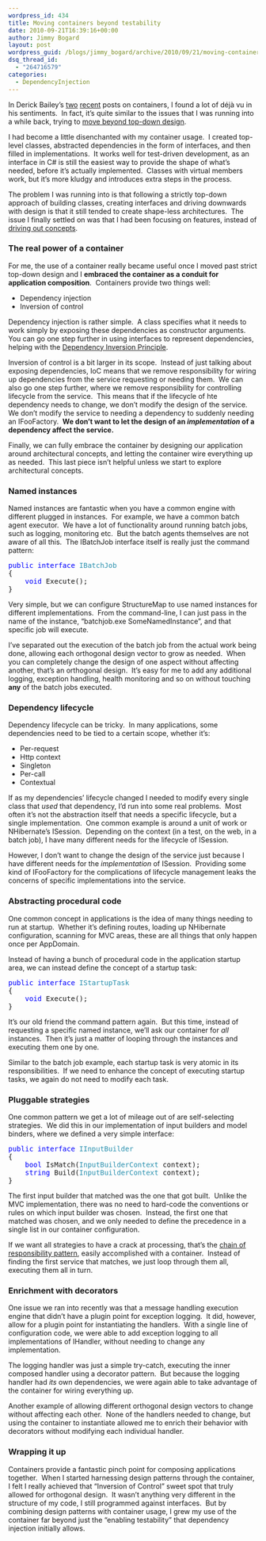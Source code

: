 ```yaml
---
wordpress_id: 434
title: Moving containers beyond testability
date: 2010-09-21T16:39:16+00:00
author: Jimmy Bogard
layout: post
wordpress_guid: /blogs/jimmy_bogard/archive/2010/09/21/moving-containers-beyond-testability.aspx
dsq_thread_id:
  - "264716579"
categories:
  - DependencyInjection
---
```

In Derick Bailey’s [two](http://www.lostechies.com/blogs/derickbailey/archive/2010/09/10/design-and-testability.aspx) [recent](http://www.lostechies.com/blogs/derickbailey/archive/2010/09/14/a-few-thoughts-on-ioc-an-idea-for-a-different-type-of-container-and-a-lot-of-questions.aspx) posts on containers, I found a lot of déjà vu in his sentiments.&#160; In fact, it’s quite similar to the issues that I was running into a while back, trying to [move beyond top-down design](http://www.lostechies.com/blogs/jimmy_bogard/archive/2009/05/19/beyond-top-down-design.aspx).

I had become a little disenchanted with my container usage.&#160; I created top-level classes, abstracted dependencies in the form of interfaces, and then filled in implementations.&#160; It works well for test-driven development, as an interface in C# is still the easiest way to provide the shape of what’s needed, before it’s actually implemented.&#160; Classes with virtual members work, but it’s more kludgy and introduces extra steps in the process.

The problem I was running into is that following a strictly top-down approach of building classes, creating interfaces and driving downwards with design is that it still tended to create shape-less architectures.&#160; The issue I finally settled on was that I had been focusing on features, instead of [driving out concepts](http://ayende.com/Blog/archive/2009/03/06/application-structure-concepts-amp-features.aspx).

### 

### The real power of a container

For me, the use of a container really became useful once I moved past strict top-down design and I **embraced the container as a conduit for application composition**.&#160; Containers provide two things well:

  * Dependency injection
  * Inversion of control

Dependency injection is rather simple.&#160; A class specifies what it needs to work simply by exposing these dependencies as constructor arguments.&#160; You can go one step further in using interfaces to represent dependencies, helping with the [Dependency Inversion Principle](http://www.objectmentor.com/resources/articles/dip.pdf).

Inversion of control is a bit larger in its scope.&#160; Instead of just talking about exposing dependencies, IoC means that we remove responsibility for wiring up dependencies from the service requesting or needing them.&#160; We can also go one step further, where we remove responsibility for controlling lifecycle from the service.&#160; This means that if the lifecycle of hte dependency needs to change, we don’t modify the design of the service.&#160; We don’t modify the service to needing a dependency to suddenly needing an IFooFactory.&#160; **We don’t want to let the design of an _implementation_ of a dependency affect the service.**

Finally, we can fully embrace the container by designing our application around architectural concepts, and letting the container wire everything up as needed.&#160; This last piece isn’t helpful unless we start to explore architectural concepts.

### Named instances

Named instances are fantastic when you have a common engine with different plugged in instances.&#160; For example, we have a common batch agent executor.&#160; We have a lot of functionality around running batch jobs, such as logging, monitoring etc.&#160; But the batch agents themselves are not aware of all this.&#160; The IBatchJob interface itself is really just the command pattern:

<pre><span style="color: blue">public interface </span><span style="color: #2b91af">IBatchJob
</span>{
    <span style="color: blue">void </span>Execute();
}</pre>

[](http://11011.net/software/vspaste)

Very simple, but we can configure StructureMap to use named instances for different implementations.&#160; From the command-line, I can just pass in the name of the instance, “batchjob.exe SomeNamedInstance”, and that specific job will execute.

I’ve separated out the execution of the batch job from the actual work being done, allowing each orthogonal design vector to grow as needed.&#160; When you can completely change the design of one aspect without affecting another, that’s an orthogonal design.&#160; It’s easy for me to add any additional logging, exception handling, health monitoring and so on without touching **any** of the batch jobs executed.

### Dependency lifecycle

Dependency lifecycle can be tricky.&#160; In many applications, some dependencies need to be tied to a certain scope, whether it’s:

  * Per-request
  * Http context
  * Singleton
  * Per-call
  * Contextual

If as my dependencies’ lifecycle changed I needed to modify every single class that _used_ that dependency, I’d run into some real problems.&#160; Most often it’s not the abstraction itself that needs a specific lifecycle, but a single implementation.&#160; One common example is around a unit of work or NHibernate’s ISession.&#160; Depending on the context (in a test, on the web, in a batch job), I have many different needs for the lifecycle of ISession.

However, I don’t want to change the design of the service just because I have different needs for the _implementation_ of ISession.&#160; Providing some kind of IFooFactory for the complications of lifecycle management leaks the concerns of specific implementations into the service.

### Abstracting procedural code

One common concept in applications is the idea of many things needing to run at startup.&#160; Whether it’s defining routes, loading up NHibernate configuration, scanning for MVC areas, these are all things that only happen once per AppDomain.

Instead of having a bunch of procedural code in the application startup area, we can instead define the concept of a startup task:

<pre><span style="color: blue">public interface </span><span style="color: #2b91af">IStartupTask
</span>{
    <span style="color: blue">void </span>Execute();
}</pre>

[](http://11011.net/software/vspaste)

It’s our old friend the command pattern again.&#160; But this time, instead of requesting a specific named instance, we’ll ask our container for _all_ instances.&#160; Then it’s just a matter of looping through the instances and executing them one by one.

Similar to the batch job example, each startup task is very atomic in its responsibilities.&#160; If we need to enhance the concept of executing startup tasks, we again do not need to modify each task.

### Pluggable strategies

One common pattern we get a lot of mileage out of are self-selecting strategies.&#160; We did this in our implementation of input builders and model binders, where we defined a very simple interface:

<pre><span style="color: blue">public interface </span><span style="color: #2b91af">IInputBuilder
</span>{
    <span style="color: blue">bool </span>IsMatch(<span style="color: #2b91af">InputBuilderContext </span>context);
    <span style="color: blue">string </span>Build(<span style="color: #2b91af">InputBuilderContext </span>context);
}</pre>

[](http://11011.net/software/vspaste)

The first input builder that matched was the one that got built.&#160; Unlike the MVC implementation, there was no need to hard-code the conventions or rules on which input builder was chosen.&#160; Instead, the first one that matched was chosen, and we only needed to define the precedence in a single list in our container configuration.

If we want all strategies to have a crack at processing, that’s the [chain of responsibility pattern](http://www.dofactory.com/Patterns/PatternChain.aspx), easily accomplished with a container.&#160; Instead of finding the first service that matches, we just loop through them all, executing them all in turn.

### Enrichment with decorators

One issue we ran into recently was that a message handling execution engine that didn’t have a plugin point for exception logging.&#160; It did, however, allow for a plugin point for instantiating the handlers.&#160; With a single line of configuration code, we were able to add exception logging to all implementations of IHandler<T>, without needing to change any implementation.

The logging handler was just a simple try-catch, executing the inner composed handler using a decorator pattern.&#160; But because the logging handler had _its_ own dependencies, we were again able to take advantage of the container for wiring everything up.

Another example of allowing different orthogonal design vectors to change without affecting each other.&#160; None of the handlers needed to change, but using the container to instantiate allowed me to enrich their behavior with decorators without modifying each individual handler.

### Wrapping it up

Containers provide a fantastic pinch point for composing applications together.&#160; When I started harnessing design patterns through the container, I felt I really achieved that “Inversion of Control” sweet spot that truly allowed for orthogonal design.&#160; It wasn’t anything very different in the structure of my code, I still programmed against interfaces.&#160; But by combining design patterns with container usage, I grew my use of the container far beyond just the “enabling testability” that dependency injection initially allows.